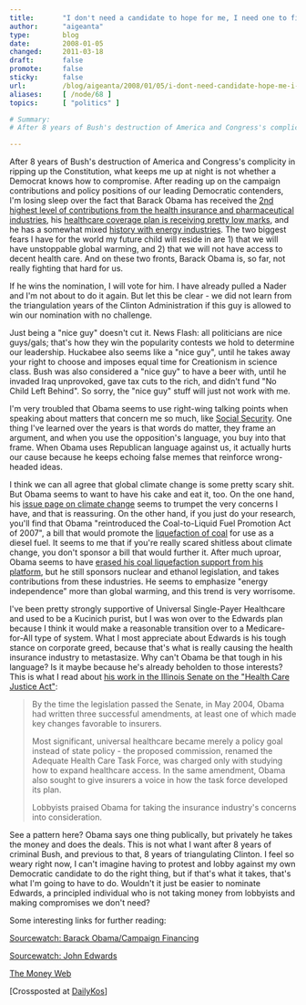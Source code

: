 ```yaml
---
title:       "I don't need a candidate to hope for me, I need one to fight for me."
author:      "aigeanta"
type:        blog
date:        2008-01-05
changed:     2011-03-18
draft:       false
promote:     false
sticky:      false
url:         /blog/aigeanta/2008/01/05/i-dont-need-candidate-hope-me-i-need-one-fight-me
aliases:     [ /node/68 ]
topics:      [ "politics" ]

# Summary:
# After 8 years of Bush's destruction of America and Congress's complicity in ripping up the Constitution, what keeps me up at night is not whether a Democrat knows how to compromise. After reading up on the campaign contributions and policy positions of our leading Democratic contenders, I'm losing sleep over the fact that Barack Obama has received the <a href="http://www.nytimes.com/2007/10/29/us/politics/29health.html">2nd highest level of contributions from the health insurance and pharmaceutical industries</a>, his <a href="http://www.nytimes.com/2007/11/30/opinion/30krugman.html">healthcare coverage plan is receiving pretty low marks</a>, and he has a somewhat mixed <a href="http://www.grist.org/feature/2007/07/30/obama_factsheet/">history with energy industries</a>. The two biggest fears I have for the world my future child will reside in are 1) that we will have unstoppable global warming, and 2) that we will not have access to decent health care. And on these two fronts, Barack Obama is, so far, not really fighting that hard for us.

---
```

After 8 years of Bush's destruction of America and Congress's complicity in ripping up the Constitution, what keeps me up at night is not whether a Democrat knows how to compromise. After reading up on the campaign contributions and policy positions of our leading Democratic contenders, I'm losing sleep over the fact that Barack Obama has received the <a href="http://www.nytimes.com/2007/10/29/us/politics/29health.html">2nd highest level of contributions from the health insurance and pharmaceutical industries</a>, his <a href="http://www.nytimes.com/2007/11/30/opinion/30krugman.html">healthcare coverage plan is receiving pretty low marks</a>, and he has a somewhat mixed <a href="http://www.grist.org/feature/2007/07/30/obama_factsheet/">history with energy industries</a>. The two biggest fears I have for the world my future child will reside in are 1) that we will have unstoppable global warming, and 2) that we will not have access to decent health care. And on these two fronts, Barack Obama is, so far, not really fighting that hard for us.
<!--more-->



If he wins the nomination, I will vote for him. I have already pulled a Nader and I'm not about to do it again. But let this be clear - we did not learn from the triangulation years of the Clinton Administration if this guy is allowed to win our nomination with no challenge. 



Just being a "nice guy" doesn't cut it. News Flash: all politicians are nice guys/gals; that's how they win the popularity contests we hold to determine our leadership. Huckabee also seems like a "nice guy", until he takes away your right to choose and imposes equal time for Creationism in science class. Bush was also considered a "nice guy" to have a beer with, until he invaded Iraq unprovoked, gave tax cuts to the rich, and didn't fund "No Child Left Behind". So sorry, the "nice guy" stuff will just not work with me.



I'm very troubled that Obama seems to use right-wing talking points when speaking about matters that concern me so much, like <a href="http://www.nytimes.com/2007/11/16/opinion/16krugman.html">Social Security</a>. One thing I've learned over the years is that words do matter, they frame an argument, and when you use the opposition's language, you buy into that frame. When Obama uses Republican language against us, it actually hurts our cause because he keeps echoing false memes that reinforce wrong-headed ideas.



I think we can all agree that global climate change is some pretty scary shit. But Obama seems to want to have his cake and eat it, too. On the one hand, his <a href="http://www.barackobama.com/issues/energy/">issue page on climate change</a> seems to trumpet the very concerns I have, and that is reassuring. On the other hand, if you just do your research, you'll find that Obama "reintroduced the Coal-to-Liquid Fuel Promotion Act of 2007", a bill that would promote the <a href="http://www.washingtonpost.com/wp-dyn/content/article/2007/01/09/AR2007010901503.html">liquefaction of coal</a> for use as a diesel fuel. It seems to me that if you're really scared shitless about climate change, you don't sponsor a bill that would further it. After much uproar, Obama seems to have <a href="http://blog.washingtonpost.com/the-trail/2007/10/08/obama_goes_greener.html">erased his coal liquefaction support from his platform</a>, but he still sponsors nuclear and ethanol legislation, and takes contributions from these industries. He seems to emphasize "energy independence" more than global warming, and this trend is very worrisome.



I've been pretty strongly supportive of Universal Single-Payer Healthcare and used to be a Kucinich purist, but I was won over to the Edwards plan because I think it would make a reasonable transition over to a Medicare-for-All type of system. What I most appreciate about Edwards is his tough stance on corporate greed, because that's what is really causing the health insurance industry to metastasize. Why can't Obama be that tough in his language? Is it maybe because he's already beholden to those interests? This is what I read about <a href="http://www.boston.com/news/nation/articles/2007/09/23/in_illinois_obama_dealt_with_lobbyists/">his work in the Illinois Senate on the "Health Care Justice Act"</a>:



<blockquote>By the time the legislation passed the Senate, in May 2004, Obama had written three successful amendments, at least one of which made key changes favorable to insurers.



Most significant, universal healthcare became merely a policy goal instead of state policy - the proposed commission, renamed the Adequate Health Care Task Force, was charged only with studying how to expand healthcare access. In the same amendment, Obama also sought to give insurers a voice in how the task force developed its plan.



Lobbyists praised Obama for taking the insurance industry's concerns into consideration.</blockquote>



See a pattern here? Obama says one thing publically, but privately he takes the money and does the deals. This is not what I want after 8 years of criminal Bush, and previous to that, 8 years of triangulating Clinton. I feel so weary right now, I can't imagine having to protest and lobby against my own Democratic candidate to do the right thing, but if that's what it takes, that's what I'm going to have to do. Wouldn't it just be easier to nominate Edwards, a principled individual who is not taking money from lobbyists and making compromises we don't need?



Some interesting links for further reading:



<a href="http://www.sourcewatch.org/index.php?title=Barack_Obama/Campaign_Financing">Sourcewatch: Barack Obama/Campaign Financing</a>

<a href="http://www.sourcewatch.org/index.php?title=John_Edwards">Sourcewatch: John Edwards</a>

<a href="http://www.opensecrets.org/pres08/moneyweb.asp?cycle=2008">The Money Web</a>



[Crossposted at <a href="http://www.dailykos.com/storyonly/2008/1/5/82332/60819/253/430973">DailyKos</a>]
